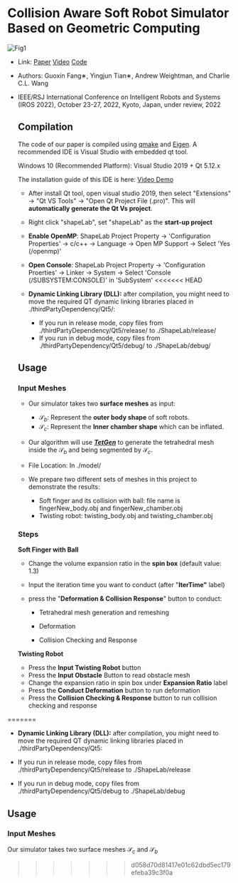 # Collision Aware Soft Robot Simulator Based on Geometric Computing

![Fig1](https://raw.githubusercontent.com/YingGwan/TyporaUploadImg/main/typora202203/28/135033-102406.png)

- Link: [Paper](https://arxiv.org/pdf/2203.02054.pdf) [Video](https://www.youtube.com/watch?v=DRwwh5kO4io) [Code](https://github.com/YingGwan/collisionAwareSOROSimulator)

- Authors: Guoxin Fang∗, Yingjun Tian∗, Andrew Weightman, and Charlie C.L. Wang

- IEEE/RSJ International Conference on Intelligent Robots and Systems (IROS 2022), October 23-27, 2022, Kyoto, Japan, under review, 2022

  

  ## Compilation
  
  The code of our paper is compiled using [qmake](https://doc.qt.io/qt-5/qmake-running.html) and [Eigen](https://eigen.tuxfamily.org/index.php?title=Main_Page). A recommended IDE is Visual Studio with embedded qt tool. 
  
  Windows 10 (Recommended Platform): Visual Studio 2019 + Qt 5.12.x
  
  The installation guide of this IDE is here: [Video Demo](https://www.youtube.com/watch?v=6bXrfVrYyxk) 
  
  - After install Qt tool, open visual studio 2019, then select "Extensions" -> "Qt VS Tools" -> "Open Qt Project File (.pro)".  This will **automatically generate the Qt Vs project**.
  
  - Right click "shapeLab", set "shapeLab" as the **start-up project**
  
  - **Enable OpenMP**: ShapeLab Project Property -> 'Configuration Properties' -> c/c++ -> Language -> Open MP Support -> Select 'Yes (/openmp)'
  
  - **Open Console**: ShapeLab Project Property -> 'Configuration Proerties' -> Linker -> System -> Select 'Console (/SUBSYSTEM:CONSOLE)' in 'SubSystem'
<<<<<<< HEAD
  
  - **Dynamic Linking Library (DLL):** after compilation, you might need to move the required QT dynamic linking libraries placed in ./thirdPartyDependency/Qt5/:
  
    - If you run in release mode, copy files from ./thirdPartyDependency/Qt5/release/ to ./ShapeLab/release/
    - If you run in debug mode, copy files from ./thirdPartyDependency/Qt5/debug/ to ./ShapeLab/debug/
  
    
  
  
  
  ## Usage
  
  ### Input Meshes
  
  - Our simulator takes two **surface meshes** as input:
    - $\mathcal{S}_{b}$: Represent the **outer body shape** of soft robots. 
    - $\mathcal{S}_{c}$:  Represent the **Inner chamber shape** which can be inflated.
  
  
  
  - Our algorithm will use ***[TetGen](https://wias-berlin.de/software/tetgen/index.html)***  to generate the tetrahedral mesh inside the  $\mathcal{S}_{b}$ and being segmented by $\mathcal{S}_{c}$. 
  
  - File Location: In ./model/
  
  - We prepare two different sets of meshes in this project to demonstrate the results: 
  
    - Soft finger and its collision with ball:  file name is fingerNew_body.obj and fingerNew_chamber.obj 
    - Twisting robot: twisting_body.obj and twisting_chamber.obj
  
    
  
  ### Steps 
  
  **Soft Finger with Ball**
  
  - Change the volume expansion ratio in the **spin box** (default value: 1.3) 
  
  - Input the iteration time you want to conduct (after "**IterTime"** label)
  
  - press the "**Deformation & Collision Response**" button to conduct:
  
    - Tetrahedral mesh generation and remeshing
  
    - Deformation
  
    - Collision Checking and Response
  
      
  
  **Twisting Robot**
  
  - Press the **Input Twisting Robot** button
  - Press the **Input Obstacle** Button to read obstacle mesh
  - Change the expansion ratio in spin box under **Expansion Ratio** label
  - Press the **Conduct Deformation** button to run deformation
  - Press the **Collision Checking & Response** button to run collision checking and response
  
  
  
  
  
  
  
  
  
  
  
  
  
  
=======
  - **Dynamic Linking Library (DLL):** after compilation, you might need to move the required QT dynamic linking libraries placed in ./thirdPartyDependency/Qt5:

  - If you run in release mode, copy files from ./thirdPartyDependency/Qt5/release to ./ShapeLab/release
  - If you run in debug mode, copy files from ./thirdPartyDependency/Qt5/debug to ./ShapeLab/debug

  



## Usage

### Input Meshes

Our simulator takes two surface meshes $\mathcal{S}_{c}$ and $\mathcal{S}_{b}$
>>>>>>> d058d70d81417e01c62dbd5ec179efeba39c3f0a
  
  
  
  
  
  
  
